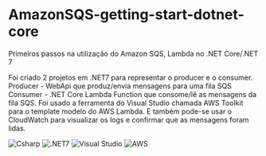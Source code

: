# AmazonSQS-getting-start-dotnet-core
Primeiros passos na utilização do Amazon SQS, Lambda no .NET Core/.NET 7

Foi criado 2 projetos em .NET7 para representar o producer e o consumer.
Producer - WebApi que produz/envia mensagens para uma fila SQS
Consumer - .NET Core Lambda Function que consome/lê as mensagens da fila SQS. Foi usado a ferramenta do Visual Studio chamada
AWS Toolkit para o template modelo do AWS Lambda. E também pode-se usar o CloudWatch para visualizar os logs e confirmar que as mensagens foram lidas.

![Csharp](https://img.shields.io/badge/csharp-019733?&style=for-the-badge&logo=csharp&logoColor=white)
![.NET7](https://img.shields.io/badge/.NET7-512BD4?logo=.net&logoColor=ffffff&style=for-the-badge)
![Visual Studio](https://img.shields.io/badge/VisualStudio-6C33AF?logo=visual%20studio&style=for-the-badge)
![AWS](https://img.shields.io/badge/AWS-%23FF9900.svg?style=for-the-badge&logo=amazon-aws&logoColor=white)

